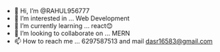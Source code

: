 - 👋 Hi, I’m @RAHUL956777
- 👀 I’m interested in ... Web Development
- 🌱 I’m currently learning ... react😊
- 💞️ I’m looking to collaborate on ... MERN
- 📫 How to reach me ... 6297587513 and mail dasr16583@gmail.com

<!---
RAHUL956777/RAHUL956777 is a ✨ special ✨ repository because its `README.md` (this file) appears on your GitHub profile.
You can click the Preview link to take a look at your changes.
--->
